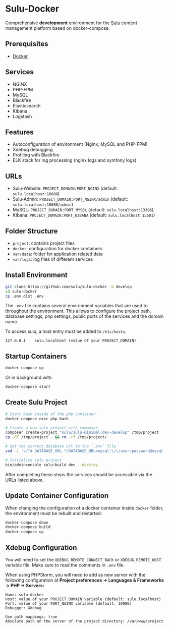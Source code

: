 # Sulu-Docker

Comprehensive **development** environment for the [Sulu](https://sulu.io/) content management platform based on docker-compose.

## Prerequisites

* [Docker](https://docs.docker.com/engine/installation/)

## Services

* NGINX
* PHP-FPM
* MySQL
* Blackfire
* Elasticsearch
* Kibana
* Logstash

## Features

* Autoconfiguration of environment (Nginx, MySQL and PHP-FPM)
* Xdebug debugging
* Profiling with Blackfire
* ELK stack for log processing (nginx logs and symfony logs)

## URLs

* Sulu-Website: `PROJECT_DOMAIN:PORT_NGINX` (default: `sulu.localhost:10080`)
* Sulu-Admin: `PROJECT_DOMAIN:PORT_NGINX/admin` (default: `sulu.localhost:10080/admin`)
* MySQL: `PROJECT_DOMAIN:PORT_MYSQL` (default: `sulu.localhost:13306`)
* Kibana: `PROJECT_DOMAIN:PORT_KIBANA` (default: `sulu.localhost:15601`)

## Folder Structure

* `project`: contains project files 
* `docker`: configuration for docker containers
* `var/data`: folder for application related data
* `var/logs`: log files of different services

## Install Environment

```bash
git clone https://github.com/sulu/sulu-docker -b develop
cd sulu-docker
cp .env.dist .env
```

The `.env` file contains several environment variables that are used to throughout the environment. 
This allows to configure the project path, database settings, php settings, public ports of the services and the domain name.

To access sulu, a host entry must be added to `/etc/hosts`:

```
127.0.0.1    sulu.localhost (value of your PROJECT_DOMAIN)
```

## Startup Containers

```bash
docker-compose up
```

Or in background with:

```bash
docker-compose start
```

## Create Sulu Project

```bash
# Start bash inside of the php container
docker-compose exec php bash

# Create a new sulu project with composer
composer create-project "sulu/sulu-minimal:dev-develop" /tmp/project
cp -RT /tmp/project . && rm -rf /tmp/project/

# Set the correct database url to the `.env` file
sed -i 's/^# DATABASE_URL.*/DATABASE_URL=mysql:\/\/user:password@mysql:3306\/db_name/' .env

# Initialize sulu project
bin/adminconsole sulu:build dev --destroy
```

After completing these steps the services should be accessible via the URLs listed above.

## Update Container Configuration

When changing the configuration of a docker container inside `docker` folder, the environment must be rebuilt and restarted:

```bash
docker-compose down
docker-compose build
docker-compose up
```

## Xdebug Configuration

You will need to set the `XDEBUG_REMOTE_CONNECT_BACK` or `XDEBUG_REMOTE_HOST` variable file. Make sure to read the comments in `.env` file.

When using PHPStorm, you will need to add as new server with the following configuration at **Project preferences -> Languages & Frameworks -> PHP -> Servers:**

```
Name: sulu-docker
Host: value of your PROJECT_DOMAIN variable (default: sulu.localhost)
Port: value of your PORT_NGINX variable (default: 10080)
Debugger: Xdebug

Use path mappings: true
Absolute path on the server of the project directory: /var/www/project
```
